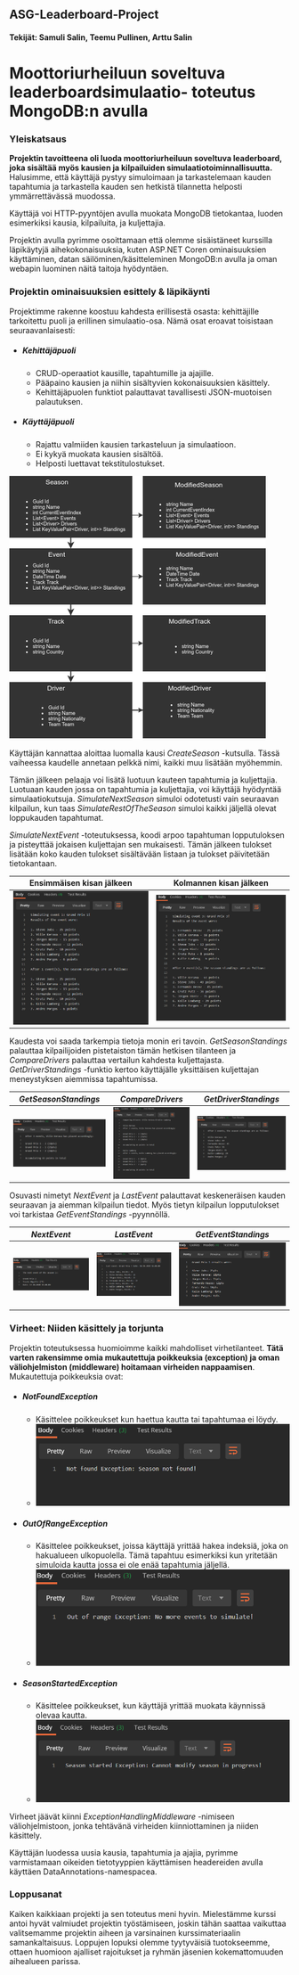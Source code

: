 ## ASG-Leaderboard-Project

####  Tekijät: __Samuli Salin, Teemu Pullinen, Arttu Salin__


# Moottoriurheiluun soveltuva leaderboardsimulaatio- toteutus MongoDB:n avulla

### Yleiskatsaus

__Projektin tavoitteena oli luoda moottoriurheiluun soveltuva leaderboard, joka sisältää myös kausien ja kilpailuiden simulaatiotoiminnallisuutta.__ Halusimme, että käyttäjä pystyy simuloimaan ja tarkastelemaan kauden tapahtumia ja tarkastella kauden sen hetkistä tilannetta helposti ymmärrettävässä muodossa.

Käyttäjä voi HTTP-pyyntöjen avulla muokata MongoDB tietokantaa, luoden esimerkiksi kausia, kilpailuita, ja kuljettajia.

Projektin avulla pyrimme osoittamaan että olemme sisäistäneet kurssilla läpikäytyjä aihekokonaisuuksia, kuten ASP.NET Coren ominaisuuksien käyttäminen, datan säilöminen/käsitteleminen MongoDB:n avulla ja oman webapin luominen näitä taitoja hyödyntäen.


### Projektin ominaisuuksien esittely & läpikäynti

Projektimme rakenne koostuu kahdesta erillisestä osasta: kehittäjille tarkoitettu puoli ja erillinen simulaatio-osa. Nämä osat eroavat toisistaan seuraavanlaisesti:
* ##### Kehittäjäpuoli
  * CRUD-operaatiot kausille, tapahtumille ja ajajille.
  * Pääpaino kausien ja niihin sisältyvien kokonaisuuksien käsittely.
  * Kehittäjäpuolen funktiot palauttavat tavallisesti JSON-muotoisen palautuksen.
* ##### Käyttäjäpuoli
  * Rajattu valmiiden kausien tarkasteluun ja simulaatioon.
  * Ei kykyä muokata kausien sisältöä.
  * Helposti luettavat tekstitulostukset.

![Tiedostorakenne](ASG-images/Image1.png)

Käyttäjän kannattaa aloittaa luomalla kausi *CreateSeason* -kutsulla. Tässä vaiheessa kaudelle annetaan pelkkä nimi, kaikki muu lisätään myöhemmin.

Tämän jälkeen pelaaja voi lisätä luotuun kauteen tapahtumia ja kuljettajia. Luotuaan kauden jossa on tapahtumia ja kuljettajia, voi käyttäjä hyödyntää simulaatiokutsuja. *SimulateNextSeason* simuloi odotetusti vain seuraavan kilpailun, kun taas *SimulateRestOfTheSeason* simuloi kaikki jäljellä olevat loppukauden tapahtumat.

*SimulateNextEvent* -toteutuksessa, koodi arpoo tapahtuman lopputuloksen ja pisteyttää jokaisen kuljettajan sen mukaisesti. Tämän jälkeen tulokset lisätään koko kauden tulokset sisältävään listaan ja tulokset päivitetään tietokantaan.

Ensimmäisen kisan jälkeen | Kolmannen kisan jälkeen
------------ | -------------
![Simulate1](ASG-images/Simulate%20screenshot.png) | ![Simulate1](ASG-images/Simulate2%20screenshot.png)

Kaudesta voi saada tarkempia tietoja monin eri tavoin. *GetSeasonStandings* palauttaa kilpailijoiden pistetaiston tämän hetkisen tilanteen ja *CompareDrivers* palauttaa vertailun kahdesta kuljettajasta. *GetDriverStandings* -funktio kertoo käyttäjälle yksittäisen kuljettajan meneystyksen aiemmissa tapahtumissa.

*GetSeasonStandings* | *CompareDrivers* | *GetDriverStandings*
------------ | ------------- | -------------
![Standings1](ASG-images/DriverStandings%20screenshot.png) | ![Standings2](ASG-images/CompareDrivers%20screenshot.png) | ![Standings3](ASG-images/Standings%20screenshot.png)

Osuvasti nimetyt *NextEvent* ja *LastEvent* palauttavat keskeneräisen kauden seuraavan ja aiemman kilpailun tiedot. Myös tietyn kilpailun lopputulokset voi tarkistaa *GetEventStandings* -pyynnöllä.

*NextEvent* | *LastEvent* | *GetEventStandings*
------------ | ------------- | -------------
![NextEvent](ASG-images/NextEvent%20screenshot.png) | ![LastEvent](ASG-images/LastEvent%20screenshot.png) | ![GetEventStandings](ASG-images/EventStandings%20screenshot.png)

### Virheet: Niiden käsittely ja torjunta

Projektin toteutuksessa huomioimme kaikki mahdolliset virhetilanteet. __Tätä varten rakensimme omia mukautettuja poikkeuksia (exception) ja oman väliohjelmiston (middleware) hoitamaan virheiden nappaamisen__. Mukautettuja poikkeuksia ovat:
* ##### NotFoundException
  * Käsittelee poikkeukset kun haettua kautta tai tapahtumaa ei löydy.
  * ![NotFoundException](ASG-images/NotFoundException%20screenshot.png)
* ##### OutOfRangeException
  * Käsittelee poikkeukset, joissa käyttäjä yrittää hakea indeksiä, joka on hakualueen ulkopuolella. Tämä tapahtuu esimerkiksi kun yritetään simuloida kautta jossa ei ole enää tapahtumia jäljellä.
  * ![OutOfRangeException](ASG-images/OutofRangeException%20screenshot.png)
* ##### SeasonStartedException
  * Käsittelee poikkeukset, kun käyttäjä yrittää muokata käynnissä olevaa kautta.
  * ![SeasonStartedException](ASG-images/SeasonStartedException%20screenshot.png)

Virheet jäävät kiinni *ExceptionHandlingMiddleware* -nimiseen väliohjelmistoon, jonka tehtävänä virheiden kiinniottaminen ja niiden käsittely.

Käyttäjän luodessa uusia kausia, tapahtumia ja ajajia, pyrimme varmistamaan oikeiden tietotyyppien käyttämisen headereiden avulla käyttäen DataAnnotations-namespacea.


### Loppusanat

Kaiken kaikkiaan projekti ja sen toteutus meni hyvin. Mielestämme kurssi antoi hyvät valmiudet projektin työstämiseen, joskin tähän saattaa vaikuttaa valitsemamme projektin aiheen ja varsinainen kurssimateriaalin samankaltaisuus. Loppujen lopuksi olemme tyytyväisiä tuotokseemme, ottaen huomioon ajalliset rajoitukset ja ryhmän jäsenien kokemattomuuden aihealueen parissa.
